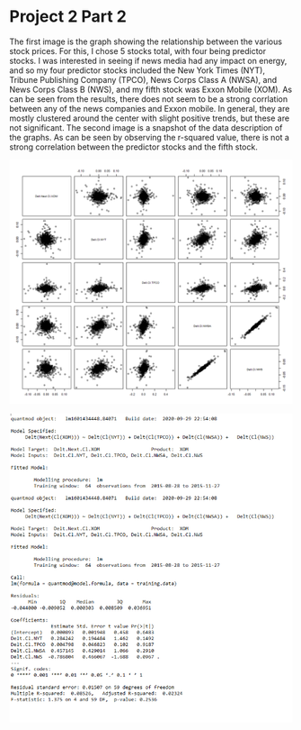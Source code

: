 # Project 2 Part 2

The first image is the graph showing the relationship between the various stock prices. For this, I chose 5 stocks total, with four being predictor stocks. I was interested in seeing if news media had any impact on energy, and so my four predictor stocks included the New York Times (NYT), Tribune Publishing Company (TPCO), News Corps Class A (NWSA), and News Corps Class B (NWS), and my fifth stock was Exxon Mobile (XOM). As can be seen from the results, there does not seem to be a strong corrlation between any of the news companies and Exxon mobile. In general, they are mostly clustered around the center with slight positive trends, but these are not significant. The second image is a snapshot of the data description of the graphs. As can be seen by observing the r-squared value, there is not a strong correlation between the predictor stocks and the fifth stock. 

![](stocks2.PNG)

![](stocks2txt.PNG)
